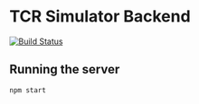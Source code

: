 # TCR Simulator Backend

[![Build Status](https://travis-ci.com/TCR-Simulator/TCR-Backend.svg?branch=master)](https://travis-ci.com/TCR-Simulator/TCR-Backend)

## Running the server

```
npm start
```

